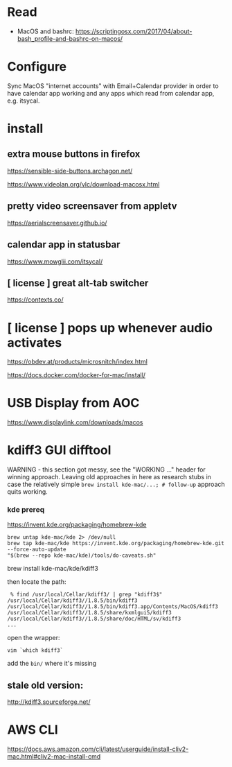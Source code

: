 # Read

* MacOS and bashrc: https://scriptingosx.com/2017/04/about-bash_profile-and-bashrc-on-macos/

# Configure

Sync MacOS "internet accounts" with Email+Calendar provider in order to have calendar app working and any apps which read from calendar app, e.g. itsycal.

# install 
## extra mouse buttons in firefox
https://sensible-side-buttons.archagon.net/

https://www.videolan.org/vlc/download-macosx.html

## pretty video screensaver from appletv
https://aerialscreensaver.github.io/

## calendar app in statusbar
https://www.mowglii.com/itsycal/

## [ license ] great alt-tab switcher
https://contexts.co/

# [ license ] pops up whenever audio activates
https://obdev.at/products/microsnitch/index.html

https://docs.docker.com/docker-for-mac/install/


# USB Display from AOC

https://www.displaylink.com/downloads/macos

# kdiff3 GUI difftool

WARNING - this section got messy, see the "WORKING ..." header for winning approach.
Leaving old approaches in here as research stubs in case the relatively simple `brew install kde-mac/...; # follow-up` approach quits working.
### kde prereq
https://invent.kde.org/packaging/homebrew-kde
```
brew untap kde-mac/kde 2> /dev/null
brew tap kde-mac/kde https://invent.kde.org/packaging/homebrew-kde.git --force-auto-update
"$(brew --repo kde-mac/kde)/tools/do-caveats.sh"
```
brew install kde-mac/kde/kdiff3

then locate the path: 
```
 % find /usr/local/Cellar/kdiff3/ | grep "kdiff3$"
/usr/local/Cellar/kdiff3//1.8.5/bin/kdiff3
/usr/local/Cellar/kdiff3//1.8.5/bin/kdiff3.app/Contents/MacOS/kdiff3
/usr/local/Cellar/kdiff3//1.8.5/share/kxmlgui5/kdiff3
/usr/local/Cellar/kdiff3//1.8.5/share/doc/HTML/sv/kdiff3
...
```

open the wrapper:
```
vim `which kdiff3`
```

add the `bin/` where it's missing

## stale old version:
 http://kdiff3.sourceforge.net/

# AWS CLI 
https://docs.aws.amazon.com/cli/latest/userguide/install-cliv2-mac.html#cliv2-mac-install-cmd

